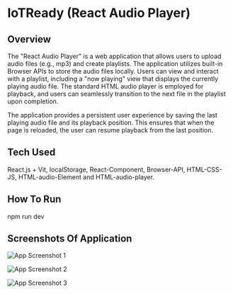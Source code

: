 
# IoTReady (React Audio Player)

## Overview

The "React Audio Player" is a web application that allows users to upload audio files (e.g., mp3) and create playlists. The application utilizes built-in Browser APIs to store the audio files locally. Users can view and interact with a playlist, including a "now playing" view that displays the currently playing audio file. The standard HTML audio player is employed for playback, and users can seamlessly transition to the next file in the playlist upon completion.

The application provides a persistent user experience by saving the last playing audio file and its playback position. This ensures that when the page is reloaded, the user can resume playback from the last position.

## Tech Used
React.js + Vit, localStorage, React-Component, Browser-API, HTML-CSS-JS, HTML-audio-Element and HTML-audio-player.


## How To Run

npm run dev

## Screenshots Of Application

![App Screenshot 1](https://github.com/02snehil/IoTReady/assets/144478335/be457cc8-dd1a-4855-8a30-b0db3bf091a9)

![App Screenshot 2](https://github.com/02snehil/IoTReady/assets/144478335/fad8219a-9ec7-4d0a-819a-50a554bce0ac)

![App Screenshot 3](https://github.com/02snehil/IoTReady/assets/144478335/aecaf4d9-ec44-495c-96a5-cd54ec8125f3)
